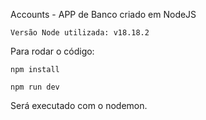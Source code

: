 Accounts - APP de Banco criado em NodeJS

```
Versão Node utilizada: v18.18.2
```

Para rodar o código:

```
npm install
```

```
npm run dev
```

Será executado com o nodemon.